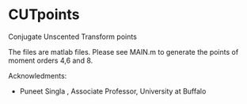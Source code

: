# CUTpoints
Conjugate Unscented Transform points

The files are matlab files. Please see MAIN.m to generate the points of moment orders 4,6 and 8. 

Acknowledments:
-  Puneet Singla , Associate Professor, University at Buffalo
